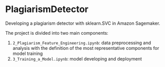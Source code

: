 # PlagiarismDetector
Developing a plagiarism detector with sklearn.SVC in Amazon Sagemaker.

The project is divided into two main components: 
1. `2_Plagiarism_Feature_Engineering.ipynb`: data preprocessing and analysis with the definition of the most representative components for model training
2. `3_Training_a_Model.ipynb`: model developing and deployment
